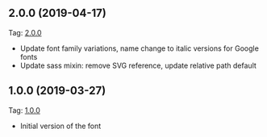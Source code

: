 ## 2.0.0 (2019-04-17)
Tag: [2.0.0](https://github.com/RedHatOfficial/RedHatFont/commits/2.0.0)

- Update font family variations, name change to italic versions for Google fonts
- Update sass mixin: remove SVG reference, update relative path default


## 1.0.0 (2019-03-27)
Tag: [1.0.0](https://github.com/RedHatOfficial/RedHatFont/commits/1.0.0)

- Initial version of the font